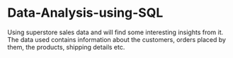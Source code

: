 # Data-Analysis-using-SQL
 Using superstore sales data and will find some interesting insights from it. The data used contains information about the customers, orders placed by them, the products, shipping details etc.
